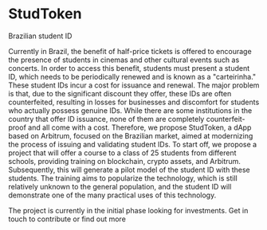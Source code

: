 # StudToken
Brazilian student ID

Currently in Brazil, the benefit of half-price tickets is offered to encourage the presence of students in cinemas and other cultural events such as concerts. In order to access this benefit, students must present a student ID, which needs to be periodically renewed and is known as a "carteirinha." These student IDs incur a cost for issuance and renewal. The major problem is that, due to the significant discount they offer, these IDs are often counterfeited, resulting in losses for businesses and discomfort for students who actually possess genuine IDs. While there are some institutions in the country that offer ID issuance, none of them are completely counterfeit-proof and all come with a cost.
Therefore, we propose StudToken, a dApp based on Arbitrum, focused on the Brazilian market, aimed at modernizing the process of issuing and validating student IDs. To start off, we propose a project that will offer a course to a class of 25 students from different schools, providing training on blockchain, crypto assets, and Arbitrum. Subsequently, this will generate a pilot model of the student ID with these students. The training aims to popularize the technology, which is still relatively unknown to the general population, and the student ID will demonstrate one of the many practical uses of this technology.


The project is currently in the initial phase looking for investments. Get in touch to contribute or find out more

